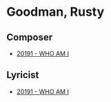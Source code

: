 # Goodman, Rusty

## Composer

- [20191 - WHO AM I](/hymns/20191.md)

## Lyricist

- [20191 - WHO AM I](/hymns/20191.md)

